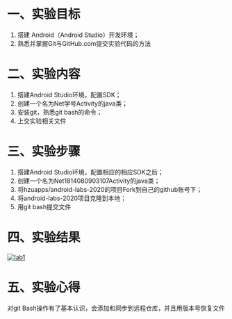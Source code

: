 # 一、实验目标

1. 搭建 Android（Android Studio）开发环境；
2. 熟悉并掌握Git与GitHub.com提交实验代码的方法

# 二、实验内容

1. 搭建Android Studio环境，配置SDK；
2. 创建一个名为Net学号Activity的java类；
3. 安装git，熟悉git bash的命令；
4. 上交实验相关文件

# 三、实验步骤

1. 搭建Android Studio环境，配置相应的相应SDK之后；
2. 创建一个名为Net1814080903107Activity的java类；
3. 将hzuapps/android-labs-2020的项目Fork到自己的github账号下；
4. 将android-labs-2020项目克隆到本地；
5. 用git bash提交文件

# 四、实验结果

[![lab1](https://raw.githubusercontent.com/Howard-SSS/android-labs-2020/master/students/net1814080903107/screenshots/lab1_1.PNG)](https://raw.githubusercontent.com/Howard-SSS/android-labs-2020/master/students/net1814080903107/screenshots/lab1_1.PNG)

# 五、实验心得

对git Bash操作有了基本认识，会添加和同步到远程仓库，并且用版本号恢复文件